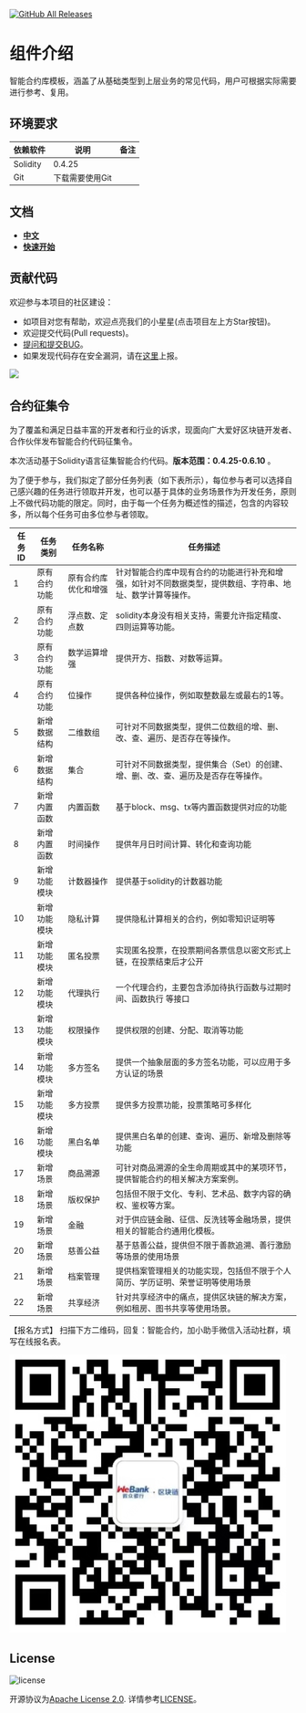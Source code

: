 [![GitHub All Releases](https://img.shields.io/github/downloads/WeBankBlockchain/SmartDev-Contract/total.svg)](https://github.com/WeBankBlockchain/SmartDev-Contract)


# 组件介绍

智能合约库模板，涵盖了从基础类型到上层业务的常见代码，用户可根据实际需要进行参考、复用。

[](https://toolkit-doc.readthedocs.io/zh_CN/latest/_images/wescott.png)

## 环境要求

| 依赖软件 | 说明 |备注|
| --- | --- | --- |
| Solidity | 0.4.25 | |
| Git | 下载需要使用Git | |

## 文档
- [**中文**](https://toolkit-doc.readthedocs.io/zh_CN/latest/docs/WeBankBlockchain-SmartDev-Contract/index.html)
- [**快速开始**](https://toolkit-doc.readthedocs.io/zh_CN/latest/docs/WeBankBlockchain-SmartDev-Contract/quick_start.html)
## 贡献代码
欢迎参与本项目的社区建设：
- 如项目对您有帮助，欢迎点亮我们的小星星(点击项目左上方Star按钮)。
- 欢迎提交代码(Pull requests)。
- [提问和提交BUG](https://github.com/WeBankBlockchain/SmartDev-Contract/issues)。
- 如果发现代码存在安全漏洞，请在[这里](https://security.webank.com)上报。


![](https://media.githubusercontent.com/media/FISCO-BCOS/LargeFiles/master/images/QR_image.png)

## 合约征集令
 为了覆盖和满足日益丰富的开发者和行业的诉求，现面向广大爱好区块链开发者、合作伙伴发布智能合约代码征集令。
 
 本次活动基于Solidity语言征集智能合约代码。**版本范围：0.4.25-0.6.10** 。

为了便于参与，我们拟定了部分任务列表（如下表所示），每位参与者可以选择自己感兴趣的任务进行领取并开发，也可以基于具体的业务场景作为开发任务，原则上不做代码功能的限定。同时，由于每一个任务为概述性的描述，包含的内容较多，所以每个任务可由多位参与者领取。

|任务ID	| 任务类别| 任务名称	| 任务描述|
| --- | --- | --- | --- |
|1 |   原有合约功能	| 原有合约库优化和增强	|针对智能合约库中现有合约的功能进行补充和增强，如针对不同数据类型，提供数组、字符串、地址、数学计算等操作。|
|2 |   原有合约功能	| 浮点数、定点数	|solidity本身没有相关支持，需要允许指定精度、四则运算等功能。|
|3 |   原有合约功能	| 数学运算增强	|提供开方、指数、对数等运算。|
|4 |   原有合约功能	| 位操作	|提供各种位操作，例如取整数最左或最右的1等。|
|5	|   新增数据结构	| 二维数组	|可针对不同数据类型，提供二位数组的增、删、改、查、遍历、是否存在等操作。|
|6	|	新增数据结构	| 集合	       | 可针对不同数据类型，提供集合（Set）的创建、增、删、改、查、遍历及是否存在等操作。|
|7	|	新增内置函数	| 内置函数	|基于block、msg、tx等内置函数提供对应的功能|
|8	|	新增内置函数	| 时间操作	|提供年月日时间计算、转化和查询功能|
|9 |   新增功能模块	| 计数器操作 | 提供基于solidity的计数器功能|
|10 |  	新增功能模块	| 隐私计算	|提供隐私计算相关的合约，例如零知识证明等|
|11 |  	新增功能模块	| 匿名投票	|实现匿名投票，在投票期间各票信息以密文形式上链，在投票结束后才公开|
|12 |  	新增功能模块	| 代理执行	|一个代理合约，主要包含添加待执行函数与过期时间、函数执行 等接口|
|13 |  	新增功能模块	| 权限操作	|提供权限的创建、分配、取消等功能|
|14 |  	新增功能模块	| 多方签名	|提供一个抽象层面的多方签名功能，可以应用于多方认证的场景|
|15 |  	新增功能模块	| 多方投票	|提供多方投票功能，投票策略可多样化|
|16 |  	新增功能模块	| 黑白名单	|提供黑白名单的创建、查询、遍历、新增及删除等功能|
|17 |   新增场景	| 商品溯源	|可针对商品溯源的全生命周期或其中的某项环节，提供智能合约的相关解决方案案例。|
|18 |  	新增场景	| 版权保护	|包括但不限于文化、专利、艺术品、数字内容的确权、鉴权等方案。|
|19 |  	新增场景	| 金融	   |对于供应链金融、征信、反洗钱等金融场景，提供相关的智能合约通用化模板。|
|20 |  	新增场景	| 慈善公益	|基于慈善公益，提供但不限于善款追溯、善行激励等场景的使用场景|
|21 |  	新增场景	| 档案管理	|提供档案管理相关的功能实现，包括但不限于个人简历、学历证明、荣誉证明等使用场景|
|22 |  	新增场景	| 共享经济	|针对共享经济中的痛点，提供区块链的解决方案，例如租房、图书共享等使用场景。|

【报名方式】
扫描下方二维码，回复：智能合约，加小助手微信入活动社群，填写在线报名表。

![微众银行小助手二维码](./webank_blockchain_qrcode.png)

## License
![license](http://img.shields.io/badge/license-Apache%20v2-blue.svg)

开源协议为[Apache License 2.0](http://www.apache.org/licenses/). 详情参考[LICENSE](../LICENSE)。




